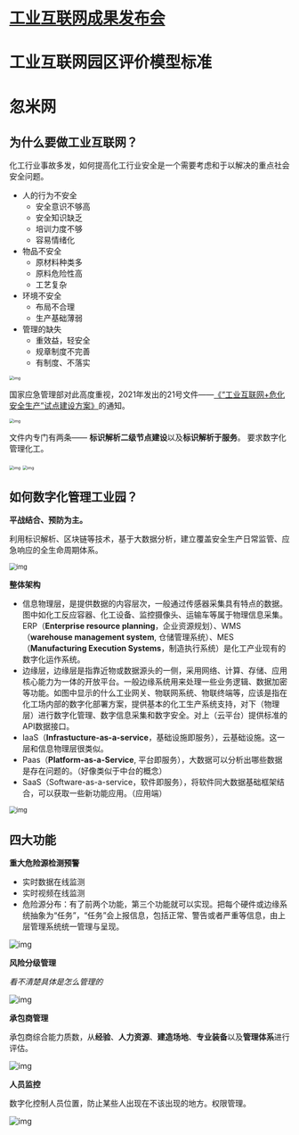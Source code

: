 # [工业互联网成果发布会](https://live.polyv.cn/watch/2507333)



# 工业互联网园区评价模型标准


# 忽米网

## 为什么要做工业互联网？

化工行业事故多发，如何提高化工行业安全是一个需要考虑和于以解决的重点社会安全问题。

- 人的行为不安全
  - 安全意识不够高
  - 安全知识缺乏
  - 培训力度不够
  - 容易情绪化
- 物品不安全
  - 原材料种类多
  - 原料危险性高
  - 工艺复杂
- 环境不安全
  - 布局不合理
  - 生产基础薄弱
- 管理的缺失
  - 重效益，轻安全
  - 规章制度不完善
  - 有制度、不落实

<img src="../../../../Changes729_image/raw/main/ln/README/2021-08-26-152642_1343x630_scrot.png" alt="img" style="zoom:50%;" />

国家应急管理部对此高度重视，2021年发出的21号文件——[《“工业互联网+危化安全生产”试点建设方案》](https://www.mem.gov.cn/gk/zfxxgkpt/fdzdgknr/202104/P020210407525008998808.pdf)的通知。

<img src="../../../../Changes729_image/raw/main/ln/README/2021-08-26-152741_1002x580_scrot.png" alt="img" style="zoom:50%;" />

文件内专门有两条—— **标识解析二级节点建设**以及**标识解析于服务**。 要求数字化管理化工。

<img src="../../../../Changes729_image/raw/main/ln/README/2021-08-26-152833_966x461_scrot.png" alt="img" style="zoom:50%;" />

<img src="../../../../Changes729_image/raw/main/ln/README/2021-08-26-152912_979x473_scrot.png" alt="img" style="zoom: 50%;" />

## 如何数字化管理工业园？

**平战结合、预防为主。**

利用标识解析、区块链等技术，基于大数据分析，建立覆盖安全生产日常监管、应急响应的全生命周期体系。

<img src="../../../../Changes729_image/raw/main/ln/README/2021-08-26-153022_987x558_scrot.png" alt="img" style="zoom: 80%;" />

**整体架构**

- 信息物理层，是提供数据的内容层次，一般通过传感器采集具有特点的数据。图中如化工反应容器、化工设备、监控摄像头、运输车等属于物理信息采集。ERP（**Enterprise resource planning**，企业资源规划）、WMS（**warehouse management system**, 仓储管理系统）、MES（**Manufacturing Execution Systems**，制造执行系统）是化工产业现有的数字化运作系统。
- 边缘层，边缘层是指靠近物或数据源头的一侧，采用网络、计算、存储、应用核心能力为一体的开放平台。一般边缘系统用来处理一些业务逻辑、数据加密等功能。如图中显示的什么工业网关、物联网系统、物联终端等，应该是指在化工场内部的数字化部署方案，提供基本的化工生产系统支持，对下（物理层）进行数字化管理、数字信息采集和数字安全。对上（云平台）提供标准的API数据接口。
- IaaS（**Infrastucture-as-a-service**，基础设施即服务），云基础设施。这一层和信息物理层很类似。
- Paas（**Platform-as-a-Service**, 平台即服务），大数据可以分析出哪些数据是存在问题的。（好像类似于中台的概念）
- SaaS（Software-as-a-service，软件即服务），将软件同大数据基础框架结合，可以获取一些新功能应用。（应用端）

<img src="../../../../Changes729_image/raw/main/ln/README/2021-08-26-153054_987x558_scrot.png" alt="img" style="zoom: 80%;" />

## 四大功能

**重大危险源检测预警**

- 实时数据在线监测
- 实时视频在线监测
- 危险源分布：有了前两个功能，第三个功能就可以实现。把每个硬件或边缘系统抽象为“任务”，“任务”会上报信息，包括正常、警告或者严重等信息，由上层管理系统统一管理与呈现。

![img](../../../../Changes729_image/raw/main/ln/README/2021-08-26-153152_983x553_scrot.png)

**风险分级管理**

*看不清楚具体是怎么管理的*

![img](../../../../Changes729_image/raw/main/ln/README/2021-08-26-153322_992x558_scrot.png)

**承包商管理**

承包商综合能力质数，从**经验**、**人力资源**、**建造场地**、**专业装备**以及**管理体系**进行评估。

![img](../../../../Changes729_image/raw/main/ln/README/2021-08-26-153627_987x557_scrot.png)

**人员监控**

数字化控制人员位置，防止某些人出现在不该出现的地方。权限管理。

![img](../../../../Changes729_image/raw/main/ln/README/2021-08-26-153701_984x554_scrot.png)
